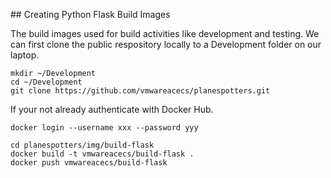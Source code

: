 ## Creating Python Flask Build Images

The build images used for build activities like development and testing. We can first clone the public respository locally to a Development folder on our laptop.

``` shell
mkdir ~/Development
cd ~/Development
git clone https://github.com/vmwareacecs/planespotters.git
```

If your not already authenticate with Docker Hub.

``` shell
docker login --username xxx --password yyy
```

``` shell
cd planespotters/img/build-flask
docker build -t vmwareacecs/build-flask .
docker push vmwareacecs/build-flask
```

